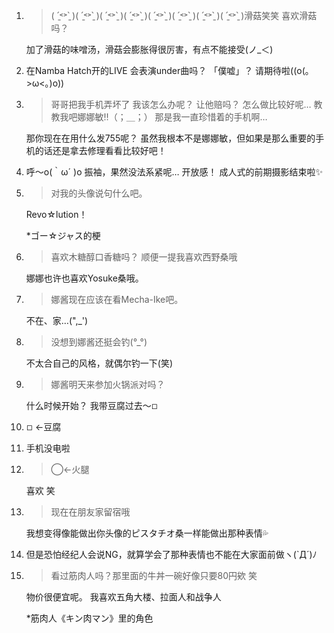 1. > ( ˊ̱˂˃ˋ̱ )( ˊ̱˂˃ˋ̱ )( ˊ̱˂˃ˋ̱ )( ˊ̱˂˃ˋ̱ )( ˊ̱˂˃ˋ̱ )( ˊ̱˂˃ˋ̱ )( ˊ̱˂˃ˋ̱ )( ˊ̱˂˃ˋ̱ )滑菇笑笑 喜欢滑菇吗？

   加了滑菇的味噌汤，滑菇会膨胀得很厉害，有点不能接受(ノ_＜)

2. 在Namba Hatch开的LIVE 会表演under曲吗？ 「僕嘘」？ 请期待啦((o(｡>ω<｡)o))

3. > 哥哥把我手机弄坏了 我该怎么办呢？ 让他赔吗？ 怎么做比较好呢… 教教我吧娜娜敏‼︎（；＿；） 那是我一直珍惜着的手机啊…

   那你现在在用什么发755呢？ 虽然我根本不是娜娜敏，但如果是那么重要的手机的话还是拿去修理看看比较好吧！

4. 呼〜o(｀ω´ )o 振袖，果然没法系紧呢… 开放感！ 成人式的前期摄影结束啦✨

5. > 对我的头像说句什么吧。

   Revo☆lution！

   *ゴー☆ジャス的梗

6. > 喜欢木糖醇口香糖吗？ 顺便一提我喜欢西野桑哦

   娜娜也许也喜欢Yosuke桑哦。

7. > 娜酱现在应该在看Mecha-Ike吧。

   不在、家…(",_')

8. > 没想到娜酱还挺会钓(°_°)

   不太合自己的风格，就偶尔钓一下(笑)

9. > 娜酱明天来参加火锅派对吗？

   什么时候开始？ 我带豆腐过去〜◽︎

10. ◽︎ ←豆腐

11. 手机没电啦

12. > ◯←火腿

    喜欢 笑

13. > 现在在朋友家留宿哦

    我想变得像能做出你头像的ピスタチオ桑一样能做出那种表情💦 

14. 但是恐怕经纪人会说NG，就算学会了那种表情也不能在大家面前做ヽ(`Д´)ﾉ

15. > 看过筋肉人吗？那里面的牛丼一碗好像只要80円欸 笑

    物价很便宜呢。 我喜欢五角大楼、拉面人和战争人

    *筋肉人《キン肉マン》里的角色